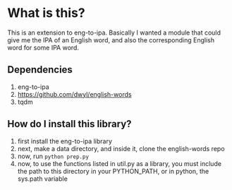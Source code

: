 # What is this?
This is an extension to eng-to-ipa. Basically I wanted a module that could give me the IPA of an English word, and also the corresponding English word for some IPA word.

## Dependencies
1. eng-to-ipa
2. https://github.com/dwyl/english-words
3. tqdm

## How do I install this library?
1. first install the eng-to-ipa library
2. next, make a data directory, and inside it, clone the english-words repo
3. now, run `python prep.py`
4. now, to use the functions listed in util.py as a library, you must include the path to this directory in your PYTHON_PATH, or in python, the sys.path variable